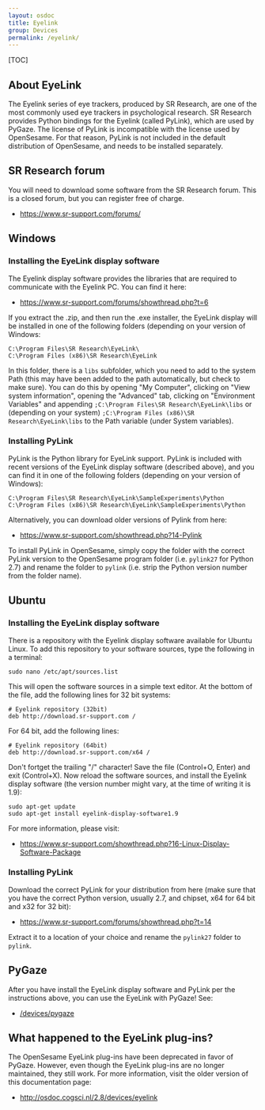 ```yaml
---
layout: osdoc
title: Eyelink
group: Devices
permalink: /eyelink/
---
```


[TOC]

## About EyeLink

The Eyelink series of eye trackers, produced by SR Research, are one of the most commonly used eye trackers in psychological research. SR Research provides Python bindings for the Eyelink (called PyLink), which are used by PyGaze. The license of PyLink is incompatible with the license used by OpenSesame. For that reason, PyLink is not included in the default distribution of OpenSesame, and needs to be installed separately.

## SR Research forum

You will need to download some software from the SR Research forum. This is a closed forum, but you can register free of charge.

- <https://www.sr-support.com/forums/>

## Windows

### Installing the EyeLink display software

The Eyelink display software provides the libraries that are required to communicate with the Eyelink PC. You can find it here:

- <https://www.sr-support.com/forums/showthread.php?t=6>

If you extract the .zip, and then run the .exe installer, the EyeLink display will be installed in one of the following folders (depending on your version of Windows:

	C:\Program Files\SR Research\EyeLink\
	C:\Program Files (x86)\SR Research\EyeLink

In this folder, there is a `libs` subfolder, which you need to add to the system Path (this may have been added to the path automatically, but check to make sure). You can do this by opening "My Computer", clicking on "View system information", opening the "Advanced" tab, clicking on "Environment Variables" and appending `;C:\Program Files\SR Research\EyeLink\libs` or (depending on your system) `;C:\Program Files (x86)\SR Research\EyeLink\libs` to the Path variable (under System variables).

### Installing PyLink

PyLink is the Python library for EyeLink support. PyLink is included with recent versions of the EyeLink display software (described above), and you can find it in one of the following folders (depending on your version of Windows):

	C:\Program Files\SR Research\EyeLink\SampleExperiments\Python
	C:\Program Files (x86)\SR Research\EyeLink\SampleExperiments\Python

Alternatively, you can download older versions of Pylink from here:

- <https://www.sr-support.com/showthread.php?14-Pylink>

To install PyLink in OpenSesame, simply copy the folder with the correct PyLink version to the OpenSesame program folder (i.e. `pylink27` for Python 2.7) and rename the folder to `pylink` (i.e. strip the Python version number from the folder name).

## Ubuntu

### Installing the EyeLink display software

There is a repository with the Eyelink display software available for Ubuntu Linux. To add this repository to your software sources, type the following in a terminal:

	sudo nano /etc/apt/sources.list

This will open the software sources in a simple text editor. At the bottom of the file, add the following lines for 32 bit systems:

	# Eyelink repository (32bit)
	deb http://download.sr-support.com /

For 64 bit, add the following lines:

	# Eyelink repository (64bit)
	deb http://download.sr-support.com/x64 /

Don't fortget the trailing "/" character! Save the file (Control+O, Enter) and exit (Control+X). Now reload the software sources, and install the Eyelink display software (the version number might vary, at the time of writing it is 1.9):

	sudo apt-get update
	sudo apt-get install eyelink-display-software1.9

For more information, please visit:

- <https://www.sr-support.com/showthread.php?16-Linux-Display-Software-Package>

### Installing PyLink

Download the correct PyLink for your distribution from here (make sure that you have the correct Python version, usually 2.7, and chipset, x64 for 64 bit and x32 for 32 bit):

- <https://www.sr-support.com/forums/showthread.php?t=14>

Extract it to a location of your choice and rename the `pylink27` folder to `pylink`.

## PyGaze

After you have install the EyeLink display software and PyLink per the instructions above, you can use the EyeLink with PyGaze! See:

- [/devices/pygaze](/devices/pygaze)

## What happened to the EyeLink plug-ins?

The OpenSesame EyeLink plug-ins have been deprecated in favor of PyGaze. However, even though the EyeLink plug-ins are no longer maintained, they still work. For more information, visit the older version of this documentation page:

- <http://osdoc.cogsci.nl/2.8/devices/eyelink>
